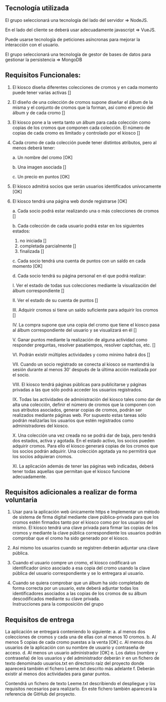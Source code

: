 ## Tecnología utilizada

El grupo seleccionará una tecnología del lado del servidor => NodeJS.

En el lado del cliente se deberá usar adecuadamente javascript => VueJS.

Puede usarse tecnología de peticiones asíncronas para mejorar la interacción con el usuario.

El grupo seleccionará una tecnología de gestor de bases de datos para gestionar la persistencia => MongoDB

## Requisitos Funcionales:

1. El kiosco diseña diferentes colecciones de cromos y en cada momento puede tener varias activas []

2. El diseño de una colección de cromos supone diseñar el álbum de la misma y el conjunto de cromos que la forman, así como el precio del álbum y de cada cromo []

3. El kiosco pone a la venta tanto un álbum para cada colección como copias de los cromos que componen cada colección.
   El número de copias de cada cromo es limitado y controlado por el kiosco []

4. Cada cromo de cada colección puede tener distintos atributos, pero al menos deberá tener:

   a. Un nombre del cromo [OK]
   
   b. Una imagen asociada []
   
   c. Un precio en puntos [OK]

5. El kiosco admitirá socios que serán usuarios identificados unívocamente [OK]

6. El kiosco tendrá una página web donde registrarse [OK]

    a. Cada socio podrá estar realizando una o más colecciones de cromos []
  
    b. Cada colección de cada usuario podrá estar en los siguientes estados: 
      1. no iniciada []
      2. completada parcialmente []
      3. finalizada []
  
    c. Cada socio tendrá una cuenta de puntos con un saldo en cada momento [OK]
  
    d. Cada socio tendrá su página personal en el que podrá realizar:
  
      I. Ver el estado de todas sus colecciones mediante la visualización del álbum correspondiente []
    
      II. Ver el estado de su cuenta de puntos []
    
      III. Adquirir cromos si tiene un saldo suficiente para adquirir los cromos []
    
      IV. La compra supone que una copia del cromo que tiene el kiosco pasa al álbum correspondiente del usuario y se visualizará en él []
    
      V. Ganar puntos mediante la realización de alguna actividad como responder preguntas, resolver pasatiempos, resolver captchas, etc. []
    
      VI. Podrán existir múltiples actividades y como mínimo habrá dos []
    
      VII. Cuando un socio registrado se conecta al kiosco se mantendrá la sesión durante al menos 30' después de la última acción realizada por el socio.
   
      VIII. El kiosco tendrá páginas públicas para publicitarse y páginas privadas a las que sólo podrá acceder los usuarios registrados.
    
      IX. Todas las actividades de administración del kiosco tales como dar de alta una colección, definir el número de cromos que la componen con sus atributos asociados, generar copias de cromos, podrán ser realizados mediante páginas web. 
      Por supuesto estas tareas sólo podrán realizarlas los usuarios que estén registrados como administradores del kiosco.
    
      X. Una colección una vez creada no se podrá dar de baja, pero tendrá dos estados, activa y agotada. En el estado activo, los socios pueden adquirir cromos. 
      Para ello el kiosco generará copias de los cromos que los socios podrán adquirir. Una colección agotada ya no permitirá que los socios adquieran cromos.
    
      XI. La aplicación además de tener las páginas web indicadas, deberá tener todas aquellas que permitan que el kiosco funcione adecuadamente.

## Requisitos adicionales a realizar de forma voluntaria

1. Usar para la aplicación web únicamente https e Implementar un método de sistema de firma digital mediante clave pública-privada para que los cromos estén firmados tanto por el kiosco como por los usuarios del mismo. El kiosco tendrá una clave privada para firmar las copias de los cromos y mediante la clave pública correspondiente los usuarios podrán comprobar que el cromo ha sido generado por el kiosco. 

2. Así mismo los usuarios cuando se registren deberán adjuntar una clave pública. 

3. Cuando el usuario compre un cromo, el kiosco codificará un identificador único asociado a esa copia del cromo usando la clave pública del usuario correspondiente y se lo entregara al usuario. 

4. Cuando se quiera comprobar que un álbum ha sido completado de forma correcta por un usuario, este deberá adjuntar todas los identificadores asociados a las copias de los  cromos de su álbum descodificados mediante su clave privada.  
Instrucciones para la composición del grupo

## Requisitos de entrega

La aplicación se entregará conteniendo lo siguiente:
  a. al menos dos colecciones de cromos y cada una de ellas con al menos 10 cromos. 
  b. Al menos 5 copias de cada cromo puestas a la venta [OK] 
  c. Al menos dos usuarios de la aplicación con su nombre de usuario y contraseña de acceso. 
  d. Al menos un usuario administrador [OK]
  e. Los datos (nombre y contraseña) de los usuarios  y del administrador deberán ir en un fichero de texto denominado usuarios.txt en directorio raíz del proyecto donde aparecerá también el fichero Leeme.txt descrito más adelante
  f. Deberán existir al menos dos actividades para ganar puntos.  

Contendrá un fichero de texto Leeme.txt describiendo el despliegue y los requisitos necesarios para realizarlo. 
En este fichero también aparecerá la referencia de GitHub del proyecto.

